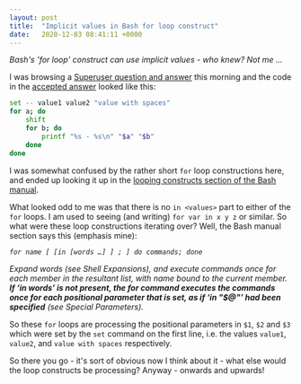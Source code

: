 ```yaml
---
layout: post
title:  "Implicit values in Bash for loop construct"
date:   2020-12-03 08:41:11 +0000
---
```

_Bash's 'for loop' construct can use implicit values - who knew? Not me ..._

I was browsing a [Superuser question and answer](https://superuser.com/questions/318067/how-to-iterate-over-all-pair-combinations-in-a-list-in-bash/732740) this morning and the code in the [accepted answer](https://superuser.com/a/318073/620229) looked like this:

```bash
set -- value1 value2 "value with spaces"
for a; do
    shift
    for b; do
        printf "%s - %s\n" "$a" "$b"
    done
done
```

I was somewhat confused by the rather short `for` loop constructions here, and ended up looking it up in the [looping constructs section of the Bash manual](https://www.gnu.org/savannah-checkouts/gnu/bash/manual/bash.html#Looping-Constructs).

What looked odd to me was that there is no `in <values>` part to either of the `for` loops. I am used to seeing (and writing) `for var in x y z` or similar. So what were these loop constructions iterating over? Well, the Bash manual section says this (emphasis mine):

_`for name [ [in [words …] ] ; ] do commands; done`_

_Expand words (see Shell Expansions), and execute commands once for each member in the resultant list, with name bound to the current member. **If ‘in words’ is not present, the for command executes the commands once for each positional parameter that is set, as if ‘in "$@"’ had been specified** (see Special Parameters)._

So these `for` loops are processing the positional parameters in `$1`, `$2` and `$3` which were set by the `set` command on the first line, i.e. the values `value1`, `value2`, and `value with spaces` respectively.

So there you go - it's sort of obvious now I think about it - what else would the loop constructs be processing? Anyway - onwards and upwards!
